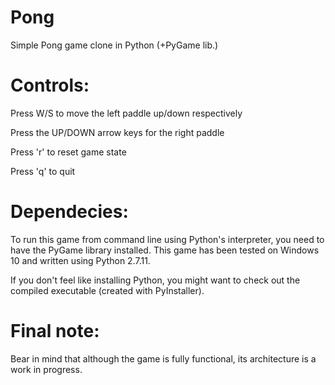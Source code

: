 # Pong
Simple Pong game clone in Python (+PyGame lib.)

# Controls:

Press W/S to move the left paddle up/down respectively

Press the UP/DOWN arrow keys for the right paddle

Press 'r' to reset game state

Press 'q' to quit

# Dependecies:

To run this game from command line using Python's interpreter, you need to have the PyGame library installed. This game has been 
tested on Windows 10 and written using Python 2.7.11.

If you don't feel like installing Python, you might want to check out the compiled executable (created with PyInstaller).

# Final note:

Bear in mind that although the game is fully functional, its architecture is a work in progress.
